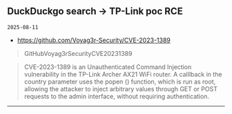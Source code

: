## DuckDuckgo search -> TP-Link poc RCE
`2025-08-11`

* https://github.com/Voyag3r-Security/CVE-2023-1389

<blockquote>
 GitHubVoyag3rSecurityCVE20231389
</blockquote>
<blockquote>
CVE-2023-1389 is an Unauthenticated Command Injection vulnerability in the TP-Link Archer AX21 WiFi router. A calllback in the country parameter uses the popen () function, which is run as root, allowing the attacker to inject arbitrary values through GET or POST requests to the admin interface, without requiring authentication.
</blockquote>

---

